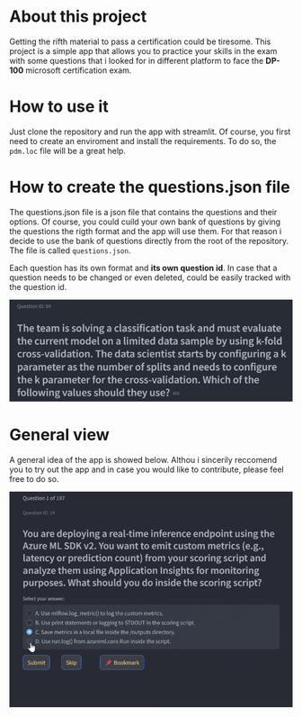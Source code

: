 # About this project


Getting the rifth material to pass a certification could be tiresome. This project is a simple app that allows you to practice your skills in the exam with some questions that i looked for in different platform to face the **DP-100** microsoft certification exam.

# How to use it


Just clone the repository and run the app with streamlit. Of course, you first need to create an enviroment and install the requirements. To do so, the ``pdm.loc`` file will be a great help.

# How to create the questions.json file


The questions.json file is a json file that contains the questions and their options. Of course, you could cuild your own bank of questions by giving the questions the rigth format and the app will use them. For that reason i decide to use the bank of questions directly from the root of the repository. The file is called ``questions.json``.

Each question has its own format and **its own question id**. In case that a question needs to be changed or even deleted, could be easily tracked with the question id. 

![alt text](/media%20&%20backups/question_id.png)

# General view

A general idea of the app is showed below. Althou i sincerily reccomend you to try out the app and in case you would like to contribute, please feel free to do so.

![App demo](/media%20&%20backups/dp-app.gif)